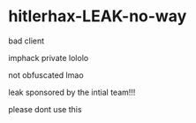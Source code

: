 # hitlerhax-LEAK-no-way
bad client 

imphack private lololo

not obfuscated lmao

leak sponsored by the intial team!!!

please dont use this
